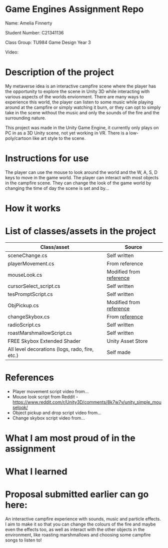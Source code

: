 # Game Engines Assignment Repo

Name: Amelia Finnerty

Student Number: C21341136

Class Group: TU984 Game Design Year 3

Video:

# Description of the project
My metaverse idea is an interactive campfire scene where the player has the opportunity to explore the scene in Unity 3D while interacting with various aspects of the worlds envionment. There are many ways to experience this world, the player can listen to some music while playing around at the campfire or simply watching it burn, or they can opt to simply take in the scene without the music and only the sounds of the fire and the surrounding nature.

This project was made in the Unity Game Engine, it currently only plays on PC in as a 3D Unity scene, not yet working in VR. There is a low-poly/cartoon like art style to the scene.

# Instructions for use
The player can use the mouse to look around the world and the W, A, S, D keys to move in the game world. The player can interact with most objects in the campfire scene. They can change the look of the game world by changing the time of day the scene is set and by...

# How it works


# List of classes/assets in the project

| Class/asset | Source |
|-----------|-----------|
| sceneChange.cs | Self written |
| playerMovement.cs | From reference |
| mouseLook.cs | Modified from [reference](https://www.reddit.com/r/Unity3D/comments/8k7w7v/unity_simple_mouselook/) |
| cursorSelect_script.cs | Self written |
| tesPromptScript.cs | Self written |
| ObjPickup.cs | Modified from [reference](https://youtu.be/FnE4aS0dsE4?si=ire21gDw-Zz5evm2) |
| changeSkybox.cs | From [reference](https://www.youtube.com/watch?v=HAvHeIBVyvY) |
| radioScript.cs | Self written |
| roastMarshmallowScript.cs | Self written |
| FREE Skybox Extended Shader | Unity Asset Store |
| All level decorations (logs, rado, fire, etc.) | Self made |


# References
* Player movement script video from...
* Mouse look script from Reddit - https://www.reddit.com/r/Unity3D/comments/8k7w7v/unity_simple_mouselook/
* Object pickup and drop script video from...
* Change skybox script video from...

# What I am most proud of in the assignment


# What I learned


# Proposal submitted earlier can go here:
An interactive campfire experience with sounds, music and particle effects. I aim to make it so that you can change the colours of the fire and maybe even the effects too, as well as interact with the other objects in the environment, like roasting marshmallows and choosing some campfire songs to listen to!
